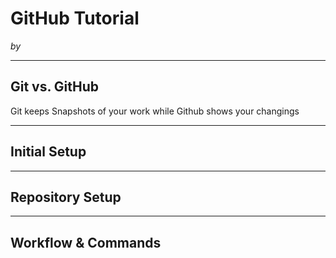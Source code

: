 # GitHub Tutorial

_by <Rene Campos>_

---
## Git vs. GitHub
Git keeps Snapshots of your work while Github shows your changings



---
## Initial Setup



---
## Repository Setup



---
## Workflow & Commands